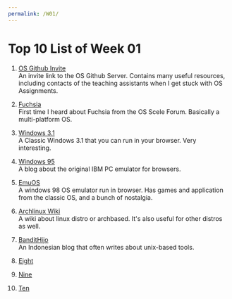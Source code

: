 ```yaml
---
permalink: /W01/
---
```

# Top 10 List of Week 01

1. [OS Github Invite](https://discord.gg/Vr9YdSCY)<br>
An invite link to the OS Github Server. Contains many useful resources, including contacts of the teaching assistants when I get stuck with OS Assignments. 

2. [Fuchsia](https://fuchsia.dev/)<br>
First time I heard about Fuchsia from the OS Scele Forum. Basically a multi-platform OS. 

3. [Windows 3.1](https://classicreload.com/win3x-windows-31.html)<br>
A Classic Windows 3.1 that you can run in your browser. Very interesting. 

4. [Windows 95](https://www.pcjs.org/blog/2015/09/21/)<br>
A blog about the original IBM PC emulator for browsers.

5. [EmuOS](https://emupedia.net/beta/emuos/)<br>
A windows 98 OS emulator run in browser. Has games and application from the classic OS, and a bunch of nostalgia. 

6. [Archlinux Wiki](https://wiki.archlinux.org/)<br>
A wiki about linux distro or archbased. It's also useful for other distros as well.

7. [BanditHijo](https://bandithijo.github.io/blog/)<br>
An Indonesian blog that often writes about unix-based tools.

8. [Eight]()<br>

9. [Nine](https://en.wikipedia.org/wiki/9)<br>

10. [Ten](https://en.wikipedia.org/wiki/10)<br>


